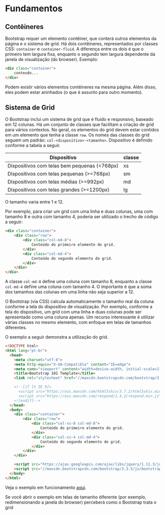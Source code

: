 # Fundamentos

## Contêineres

Bootstrap requer um elemento contêiner, que conterá outros elementos da página e o sistema de grid. Há dois contêineres, representados por classes CSS: `container` e `container-fluid`. A diferença entre os dois é que o primeiro tem largura fixa, enquanto o segundo tem largura dependente da janela de visualização (do browser). Exemplo:

```html
<div class="container">
    conteudo...
</div>
```

Podem existir vários elementos contêineres na mesma página. Além disso, eles podem estar aninhados (o que é assunto para outro momento).

## Sistema de Grid

O Bootstrap inclui um sistema de grid que é fluido e responsivo, baseado em 12 colunas. Há um conjunto de classes que facilitam a criação de grid para vários contextos. No geral, os elementos do grid devem estar contidos em um elemento que tenha a classe `row`. Os nomes das classes do grid seguem um padrão: `col-<dispositivo>-<tamanho>`. Dispositivo é definido conforme a tabela a seguir.

|Dispositivo|classe|
|-----------|------|
|Dispositivos com telas bem pequenas (<768px)|xs|
|Dispositivos com telas pequenas (>=768px)|sm|
|Dispositivos com telas médias (>=992px)|md|
|Dispositivos com telas grandes (>=1200px)|lg|

O tamanho varia entre 1 e 12.

Por exemplo, para criar um grid com uma linha e duas colunas, uma com tamanho 8 e outra com tamanho 4, poderia ser utilizado o trecho de código a seguir:

```html
<div class="container">
    <div class="row">
        <div class="col-md-8">
            Conteúdo do primeiro elemento do grid.
        </div>
        <div class="col-md-4">
            Conteúdo do segundo elemento do grid.
        </div>
    </div>
</div>
```

A classe `col-md-8` define uma coluna com tamanho 8, enquanto a classe `col-md-4` define uma coluna com tamanho 4. O importante é que a soma dos tamanhos das colunas em uma linha não seja superior a 12.

O Bootstrap (via CSS) calcula automaticamente o tamanho real da coluna conforme a tela do dispositivo de visualização. Por exemplo, conforme a tela do dispositivo, um grid com uma linha e duas colunas pode ser apresentado como uma coluna apenas. Um recurso interessante é utilizar várias classes no mesmo elemento, com enfoque em telas de tamanhos diferentes.

O exemplo a seguir demonstra a utilização do grid.

```html
<!DOCTYPE html>
<html lang="pt-br">
  <head>
    <meta charset="utf-8">
    <meta http-equiv="X-UA-Compatible" content="IE=edge">
    <meta name="viewport" content="width=device-width, initial-scale=1">
    <title>Bootstrap 101 Template</title>
    <link rel="stylesheet" href="//maxcdn.bootstrapcdn.com/bootstrap/3.3.5/css/bootstrap.min.css" />

    <!--[if lt IE 9]>
      <script src="https://oss.maxcdn.com/html5shiv/3.7.2/html5shiv.min.js"></script>
      <script src="https://oss.maxcdn.com/respond/1.4.2/respond.min.js"></script>
    <![endif]-->
  </head>
  <body>
    <div class="container">
        <div class="row">
            <div class="col-xs-8 col-md-8">
                Conteúdo do primeiro elemento do grid.
            </div>
            <div class="col-xs-4 col-md-4">
                Conteúdo do segundo elemento do grid.
            </div>
        </div>
    </div>

    <script src="https://ajax.googleapis.com/ajax/libs/jquery/1.11.3/jquery.min.js"></script>
    <script src="//maxcdn.bootstrapcdn.com/bootstrap/3.3.5/js/bootstrap.min.js"></script>
  </body>
</html>
```

Veja o exemplo em funcionamento [aqui](http://embed.plnkr.co/Svg75ZcVd7J0WiprAGGN/preview).

Se você abrir o exemplo em telas de tamanho diferente (por exemplo, redimensionando a janela do browser) perceberá como o Bootstrap trata o grid
